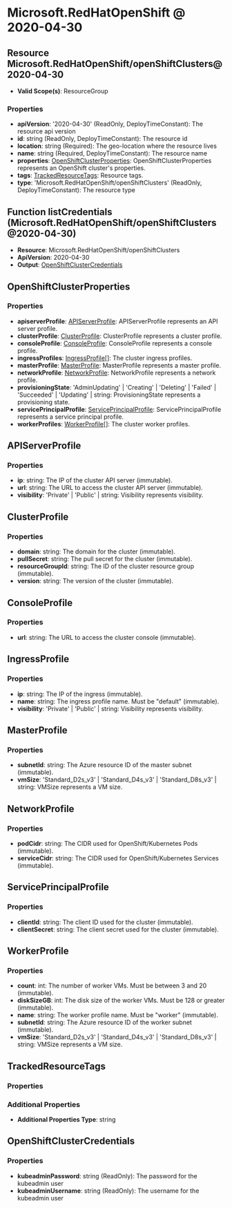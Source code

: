 # Microsoft.RedHatOpenShift @ 2020-04-30

## Resource Microsoft.RedHatOpenShift/openShiftClusters@2020-04-30
* **Valid Scope(s)**: ResourceGroup
### Properties
* **apiVersion**: '2020-04-30' (ReadOnly, DeployTimeConstant): The resource api version
* **id**: string (ReadOnly, DeployTimeConstant): The resource id
* **location**: string (Required): The geo-location where the resource lives
* **name**: string (Required, DeployTimeConstant): The resource name
* **properties**: [OpenShiftClusterProperties](#openshiftclusterproperties): OpenShiftClusterProperties represents an OpenShift cluster's properties.
* **tags**: [TrackedResourceTags](#trackedresourcetags): Resource tags.
* **type**: 'Microsoft.RedHatOpenShift/openShiftClusters' (ReadOnly, DeployTimeConstant): The resource type

## Function listCredentials (Microsoft.RedHatOpenShift/openShiftClusters@2020-04-30)
* **Resource**: Microsoft.RedHatOpenShift/openShiftClusters
* **ApiVersion**: 2020-04-30
* **Output**: [OpenShiftClusterCredentials](#openshiftclustercredentials)

## OpenShiftClusterProperties
### Properties
* **apiserverProfile**: [APIServerProfile](#apiserverprofile): APIServerProfile represents an API server profile.
* **clusterProfile**: [ClusterProfile](#clusterprofile): ClusterProfile represents a cluster profile.
* **consoleProfile**: [ConsoleProfile](#consoleprofile): ConsoleProfile represents a console profile.
* **ingressProfiles**: [IngressProfile](#ingressprofile)[]: The cluster ingress profiles.
* **masterProfile**: [MasterProfile](#masterprofile): MasterProfile represents a master profile.
* **networkProfile**: [NetworkProfile](#networkprofile): NetworkProfile represents a network profile.
* **provisioningState**: 'AdminUpdating' | 'Creating' | 'Deleting' | 'Failed' | 'Succeeded' | 'Updating' | string: ProvisioningState represents a provisioning state.
* **servicePrincipalProfile**: [ServicePrincipalProfile](#serviceprincipalprofile): ServicePrincipalProfile represents a service principal profile.
* **workerProfiles**: [WorkerProfile](#workerprofile)[]: The cluster worker profiles.

## APIServerProfile
### Properties
* **ip**: string: The IP of the cluster API server (immutable).
* **url**: string: The URL to access the cluster API server (immutable).
* **visibility**: 'Private' | 'Public' | string: Visibility represents visibility.

## ClusterProfile
### Properties
* **domain**: string: The domain for the cluster (immutable).
* **pullSecret**: string: The pull secret for the cluster (immutable).
* **resourceGroupId**: string: The ID of the cluster resource group (immutable).
* **version**: string: The version of the cluster (immutable).

## ConsoleProfile
### Properties
* **url**: string: The URL to access the cluster console (immutable).

## IngressProfile
### Properties
* **ip**: string: The IP of the ingress (immutable).
* **name**: string: The ingress profile name.  Must be "default" (immutable).
* **visibility**: 'Private' | 'Public' | string: Visibility represents visibility.

## MasterProfile
### Properties
* **subnetId**: string: The Azure resource ID of the master subnet (immutable).
* **vmSize**: 'Standard_D2s_v3' | 'Standard_D4s_v3' | 'Standard_D8s_v3' | string: VMSize represents a VM size.

## NetworkProfile
### Properties
* **podCidr**: string: The CIDR used for OpenShift/Kubernetes Pods (immutable).
* **serviceCidr**: string: The CIDR used for OpenShift/Kubernetes Services (immutable).

## ServicePrincipalProfile
### Properties
* **clientId**: string: The client ID used for the cluster (immutable).
* **clientSecret**: string: The client secret used for the cluster (immutable).

## WorkerProfile
### Properties
* **count**: int: The number of worker VMs.  Must be between 3 and 20 (immutable).
* **diskSizeGB**: int: The disk size of the worker VMs.  Must be 128 or greater (immutable).
* **name**: string: The worker profile name.  Must be "worker" (immutable).
* **subnetId**: string: The Azure resource ID of the worker subnet (immutable).
* **vmSize**: 'Standard_D2s_v3' | 'Standard_D4s_v3' | 'Standard_D8s_v3' | string: VMSize represents a VM size.

## TrackedResourceTags
### Properties
### Additional Properties
* **Additional Properties Type**: string

## OpenShiftClusterCredentials
### Properties
* **kubeadminPassword**: string (ReadOnly): The password for the kubeadmin user
* **kubeadminUsername**: string (ReadOnly): The username for the kubeadmin user

